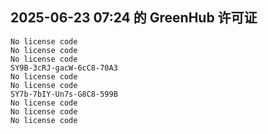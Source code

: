 ## 2025-06-23 07:24 的 GreenHub 许可证
```
No license code
No license code
No license code
SY9B-3cRJ-gacW-6cC8-70A3
No license code
No license code
SY7b-7bIY-Un7s-G8C8-599B
No license code
No license code
No license code
```
